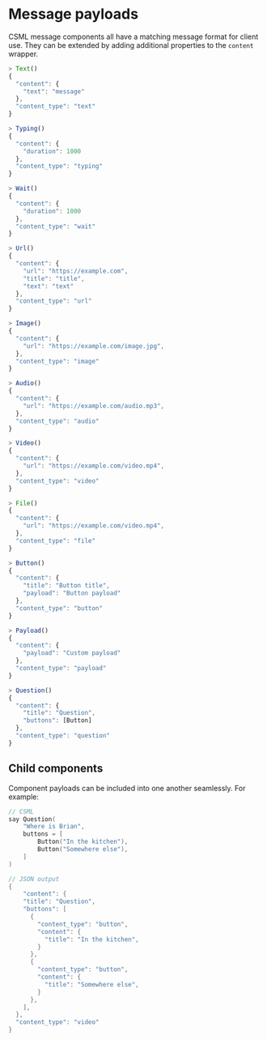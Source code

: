 # Message payloads

CSML message components all have a matching message format for client use. They can be extended by adding additional properties to the `content` wrapper.

```javascript
> Text()
{
  "content": {
    "text": "message"
  },
  "content_type": "text"
}
```

```javascript
> Typing()
{
  "content": {
    "duration": 1000
  },
  "content_type": "typing"
}
```

```javascript
> Wait()
{
  "content": {
    "duration": 1000
  },
  "content_type": "wait"
}
```

```javascript
> Url()
{
  "content": {
    "url": "https://example.com",
    "title": "title",
    "text": "text"
  },
  "content_type": "url"
}
```

```javascript
> Image()
{
  "content": {
    "url": "https://example.com/image.jpg",
  },
  "content_type": "image"
}
```

```javascript
> Audio()
{
  "content": {
    "url": "https://example.com/audio.mp3",
  },
  "content_type": "audio"
}
```

```javascript
> Video()
{
  "content": {
    "url": "https://example.com/video.mp4",
  },
  "content_type": "video"
}
```

```javascript
> File()
{
  "content": {
    "url": "https://example.com/video.mp4",
  },
  "content_type": "file"
}
```

```javascript
> Button()
{
  "content": {
    "title": "Button title",
    "payload": "Button payload"
  },
  "content_type": "button"
}
```

```javascript
> Payload()
{
  "content": {
    "payload": "Custom payload"
  },
  "content_type": "payload"
}
```

```javascript
> Question()
{
  "content": {
    "title": "Question",
    "buttons": [Button]
  },
  "content_type": "question"
}
```

## Child components

Component payloads can be included into one another seamlessly. For example: 

```cpp
// CSML
say Question(
    "Where is Brian",
    buttons = [
        Button("In the kitchen"),
        Button("Somewhere else"),
    ]
)

// JSON output
{
    "content": {
    "title": "Question",
    "buttons": [
      {
        "content_type": "button",
        "content": {
          "title": "In the kitchen",
        }
      },
      {
        "content_type": "button",
        "content": {
          "title": "Somewhere else",
        }
      },
    ],
  },
  "content_type": "video"
}
```

